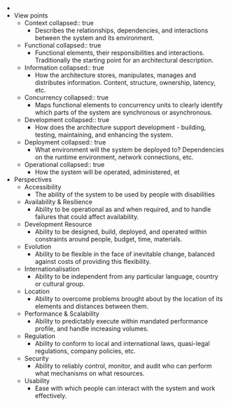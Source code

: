 -
- View points
	- Context
	  collapsed:: true
		- Describes the relationships, dependencies, and interactions between the system and its environment.
	- Functional
	  collapsed:: true
		- Functional elements, their responsibilities and interactions. Traditionally the starting point for an architectural description.
	- Information
	  collapsed:: true
		- How the architecture stores, manipulates, manages and distributes information. Content, structure, ownership, latency,  etc.
	- Concurrency
	  collapsed:: true
		- Maps functional elements to concurrency units to clearly identify which parts of the system are synchronous or asynchronous.
	- Development
	  collapsed:: true
		- How does the architecture support development - building, testing, maintaining, and enhancing the system.
	- Deployment
	  collapsed:: true
		- What environment will the system be deployed to? Dependencies on the runtime environment, network connections, etc.
	- Operational
	  collapsed:: true
		- How the system will be operated, administered, et
- Perspectives
	- Accessibility
		- The ability of the system to be used by people with disabilities
	- Availability & Resilience
		- Ability to be operational as and when required, and to handle failures that could affect availability.
	- Development Resource
		- Ability to be designed, build, deployed, and operated within constraints around people, budget, 
		  time, materials.
	- Evolution
		- Ability to be flexible in the face of inevitable change, balanced against costs of providing this 
		  flexibility.
	- Internationalisation
		- Ability to be independent from any particular language, country or cultural group.
	- Location
		- Ability to overcome problems brought about by the location of its elements and distances between 
		  them.
	- Performance & Scalability
		- Ability to predictably execute within mandated performance profile, and handle increasing volumes.
	- Regulation
		- Ability to conform to local and international laws, quasi-legal regulations, company policies, etc.
	- Security
		- Ability to reliably control, monitor, and audit who can perform what mechanisms on what resources.
	- Usability
		- Ease with which people can interact with the system and work effectively.